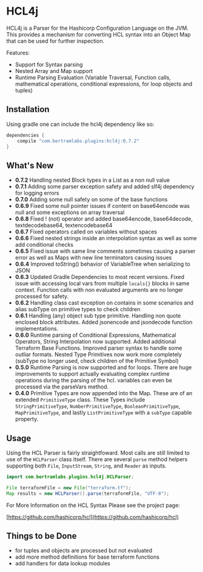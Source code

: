 HCL4j
=====

HCL4j is a Parser for the Hashicorp Configuration Language on the JVM. This provides a mechanism for converting HCL syntax into an Object Map that can be used for further inspection. 

Features:

* Support for Syntax parsing
* Nested Array and Map support
* Runtime Parsing Evaluation (Variable Traversal, Function calls, mathematical operations, conditional expressions, for loop objects and tuples)


## Installation

Using gradle one can include the hcl4j dependency like so:

```groovy
dependencies {
	compile "com.bertramlabs.plugins:hcl4j:0.7.2"
}
```

## What's New

* **0.7.2** Handling nested Block types in a List as a non null value
* **0.7.1** Adding some parser exception safety and added slf4j dependency for logging errors
* **0.7.0** Adding some null safety on some of the base functions
* **0.6.9** Fixed some null pointer issues if content on base64encode was null and some exceptions on array traversal
* **0.6.8** Fixed ! (not) operator and added base64encode, base64decode, textdecodebase64, textencodebase64
* **0.6.7** Fixed operators called on variables without spaces
* **0.6.6** Fixed nested strings inside an interpolation syntax as well as some add conditional checks
* **0.6.5** Fixed issue with same line comments sometimes causing a parser error as well as Maps with new line terminators causing issues
* **0.6.4** Improved toString() behavior of VariableTree when serializing to JSON
* **0.6.3** Updated Gradle Dependencies to most recent versions. Fixed issue with accessing local vars from multiple `locals{}` blocks in same context. Function calls with non evaluated arguments are no longer processed for safety.
* **0.6.2** Handling class cast exception on contains in some scenarios and alias subType on primitive types to check children
* **0.6.1** Handling (any) object sub type primitive. Handling non quote enclosed block attributes. Added jsonencode and jsondecode function implementations.
* **0.6.0** Runtime parsing of Conditional Expressions, Mathematical Operators, String Interpolation now supported. Added additional Terraform Base Functions. Improved parser syntax to handle some outliar formats. Nested Type Primitives now work more completely (subType no longer used, check children of the Primitive Symbol)
* **0.5.0** Runtime Parsing is now supported and for loops. There are huge improvements to support actually evaluating complex runtime operations during the parsing of the hcl. variables can even be processed via the parseVars method.
* **0.4.0** Primitive Types are now appended into the Map.  These are of an extended `PrimitiveType` class. These Types include `StringPrimitiveType`, `NumberPrimitiveType`, `BooleanPrimitiveType`, `MapPrimitiveType`, and lastly `ListPrimitiveType` with a `subType` capable property.

## Usage

Using the HCL Parser is fairly straightfoward. Most calls are still limited to use of the `HCLParser` class itself. There are several `parse` method helpers supporting both `File`, `InputStream`, `String`, and `Reader` as inputs.


```java
import com.bertramlabs.plugins.hcl4j.HCLParser;

File terraformFile = new File("terraform.tf");
Map results = new HCLParser().parse(terraformFile, "UTF-8");
```

For More Information on the HCL Syntax Please see the project page:

[https://github.com/hashicorp/hcl](https://github.com/hashicorp/hcl)


## Things to be Done

* for tuples and objects are processed but not evaluated
* add more method definitions for base terraform functions
* add handlers for data lookup modules
